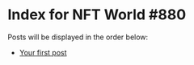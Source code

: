 # Index for NFT World #880
Posts will be displayed in the order below:

- [Your first post](./001-first.md)

